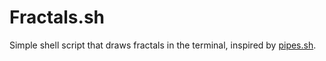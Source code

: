 # Fractals.sh
Simple shell script that draws fractals in the terminal, inspired by [pipes.sh](https://github.com/pipeseroni/pipes.sh).
